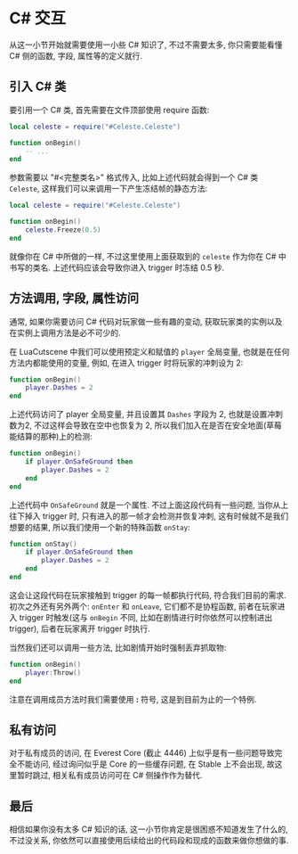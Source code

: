 # C# 交互

从这一小节开始就需要使用一小些 C# 知识了, 不过不需要太多, 你只需要能看懂 C# 侧的函数, 字段, 属性等的定义就行.  

## 引入 C# 类

要引用一个 C# 类, 首先需要在文件顶部使用 require 函数:

```lua
local celeste = require("#Celeste.Celeste")

function onBegin()
    -- ...
end
```

参数需要以 "#<完整类名>" 格式传入, 比如上述代码就会得到一个 C# 类 `Celeste`, 这样我们可以来调用一下产生冻结帧的静态方法:

```lua
local celeste = require("#Celeste.Celeste")

function onBegin()
    celeste.Freeze(0.5)
end
```

就像你在 C# 中所做的一样, 不过这里使用上面获取到的 `celeste` 作为你在 C# 中书写的类名. 上述代码应该会导致你进入 trigger 时冻结 0.5 秒.

## 方法调用, 字段, 属性访问

通常, 如果你需要访问 C# 代码对玩家做一些有趣的变动, 获取玩家类的实例以及在实例上调用方法是必不可少的.  

在 LuaCutscene 中我们可以使用预定义和赋值的 `player` 全局变量, 也就是在任何方法内都能使用的变量, 例如, 在进入 trigger 时将玩家的冲刺设为 2:

```lua
function onBegin()
    player.Dashes = 2
end
```

上述代码访问了 player 全局变量, 并且设置其 `Dashes` 字段为 2, 也就是设置冲刺数为2, 不过这样会导致在空中也恢复为 2, 所以我们加入在是否在安全地面(草莓能结算的那种)上的检测:

```lua
function onBegin()
    if player.OnSafeGround then
        player.Dashes = 2
    end
end
```

上述代码中 `OnSafeGround` 就是一个属性. 不过上面这段代码有一些问题, 当你从上往下掉入 trigger 时, 只有进入的那一帧才会检测并恢复冲刺,
这有时候就不是我们想要的结果, 所以我们使用一个新的特殊函数 `onStay`:

```lua
function onStay()
    if player.OnSafeGround then
        player.Dashes = 2
    end
end
```

这会让这段代码在玩家接触到 trigger 的每一帧都执行代码, 符合我们目前的需求. 初次之外还有另外两个: `onEnter` 和 `onLeave`,
它们都不是协程函数, 前者在玩家进入 trigger 时触发(这与 `onBegin` 不同, 比如在剧情进行时你依然可以控制进出 trigger),
后者在玩家离开 trigger 时执行.  

当然我们还可以调用一些方法, 比如剧情开始时强制丢弃抓取物:

```lua
function onBegin()
    player:Throw()
end
```

注意在调用成员方法时我们需要使用 **:** 符号, 这是到目前为止的一个特例.  

## 私有访问

对于私有成员的访问, 在 Everest Core (截止 4446) 上似乎是有一些问题导致完全不能访问,
经过询问似乎是 Core 的一些缓存问题, 在 Stable 上不会出现, 故这里暂时跳过,
相关私有成员访问可在 C# 侧操作作为替代.

## 最后

相信如果你没有太多 C# 知识的话, 这一小节你肯定是很困惑不知道发生了什么的,
不过没关系, 你依然可以直接使用后续给出的代码段和现成的函数来做你想做的事.
